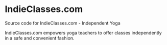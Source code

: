 IndieClasses.com
================

Source code for IndieClasses.com - Independent Yoga

IndieClasses.com empowers yoga teachers to offer classes independently in a safe and convenient fashion.
